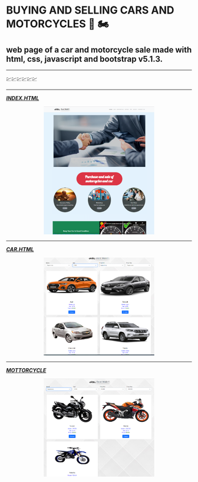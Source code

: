 # BUYING AND SELLING CARS AND MOTORCYCLES :car: :motorcycle:

## web page of a car and motorcycle sale made with html, css, javascript and bootstrap v5.1.3.

---

:chart::chart::chart::chart::chart::chart:

---

**_[INDEX.HTML](https://buyandsell.netlify.app/ 'INDEX')_**

<div style = 'text-align:center'>
<img src="./img/imagesReadme/indexScreen.PNG" alt="JuveYell" width="300px">
</div>

---

**_[CAR.HTML](https://happy-gates-0f2787.netlify.app/car.html 'CAR')_**

<div style = 'text-align:center'>
<img src="./img/imagesReadme/carScreen.PNG" alt="JuveYell" width="300px">
</div>

---

**_[MOTTORCYCLE](https://buyandsell.netlify.app/ 'MOTTORCYCLE')_**

<div style = 'text-align:center'>
<img src="./img/imagesReadme/motorbikeScreen.PNG" alt="JuveYell" width="300px">
</div>
